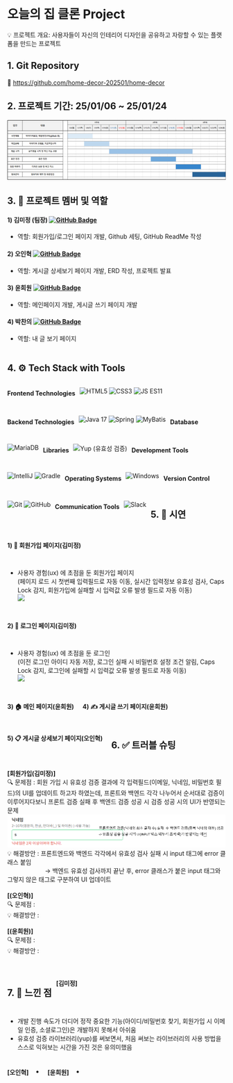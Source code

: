 
# 오늘의 집 클론 Project

💡 프로젝트 개요: 사용자들이 자신의 인테리어 디자인을 공유하고 자랑할 수 있는 플랫폼을 만드는 프로젝트

## 1. Git Repository
📁 https://github.com/home-decor-202501/home-decor

## 2. 프로젝트 기간: 25/01/06 ~ 25/01/24
![img.png](img.png)

## 3. 👥 프로젝트 멤버 및 역할
#### 1) 김미정 (팀장)  [![GitHub Badge](https://img.shields.io/badge/mjkim41-FF69B4?logo=github&logoColor=white&labelColor=FF69B4)](https://github.com/mjkim41)
- 역할: 회원가입/로그인 페이지 개발, Github 세팅, GitHub ReadMe 작성

#### 2) 오인혁 [![GitHub Badge](https://img.shields.io/badge/inhyeokoh-FF69B4?logo=github&logoColor=white&labelColor=FF69B4)](https://github.com/inhyeokoh)
- 역할: 게시글 상세보기 페이지 개발, ERD 작성, 프로젝트 발표

#### 3) 윤희원 [![GitHub Badge](https://img.shields.io/badge/hee123hee-FF69B4?logo=github&logoColor=white&labelColor=FF69B4)](https://github.com/hee123hee)
- 역할: 메인페이지 개발, 게시글 쓰기 페이지 개발

#### 4) 박찬의  [![GitHub Badge](https://img.shields.io/badge/parkchenui-FF69B4?logo=github&logoColor=white&labelColor=FF69B4)](https://github.com/parkchenui)
- 역할: 내 글 보기 페이지
  <br><br>


## 4. ⚙️ Tech Stack with Tools
<div style="display: flex; flex-wrap: wrap; gap: 10px;">

#### Frontend Technologies
![HTML5](https://img.shields.io/badge/HTML5-E44D26?style=flat&logo=html5&logoColor=white)
![CSS3](https://img.shields.io/badge/CSS3-1572B6?style=flat&logo=css3&logoColor=white)
![JS ES11](https://img.shields.io/badge/JavaScript-F7DF1E?style=flat&logo=javascript&logoColor=black)

#### Backend Technologies
![Java 17](https://img.shields.io/badge/Java%2017-007396?style=flat&logo=java&logoColor=white)
![Spring](https://img.shields.io/badge/Spring%203.3.6-6DB33F?style=flat&logo=spring&logoColor=white)
![MyBatis](https://img.shields.io/badge/MyBatis-FF0000?style=flat&logo=mybatis&logoColor=white)

#### Database
![MariaDB](https://img.shields.io/badge/MariaDB-003B57?style=flat&logo=mariadb&logoColor=white)

#### Libraries
![Yup (유효성 검증)](https://img.shields.io/badge/Yup%20(유효성%20검증)-E6A400?style=flat&logo=yup&logoColor=white)


#### Development Tools
![IntelliJ](https://img.shields.io/badge/IntelliJ-000000?style=flat&logo=intellij-idea&logoColor=white)
![Gradle](https://img.shields.io/badge/Gradle-02303A?style=flat&logo=gradle&logoColor=white)

#### Operating Systems
![Windows](https://img.shields.io/badge/Windows-00A4EF?style=flat&logo=windows&logoColor=white)

#### Version Control
![Git](https://img.shields.io/badge/Git-F1502F?style=flat&logo=git&logoColor=white)
![GitHub](https://img.shields.io/badge/GitHub-211F1F?style=flat&logo=github&logoColor=white)

#### Communication Tools
![Slack](https://img.shields.io/badge/Slack-4A154B?style=flat&logo=slack&logoColor=white)



## 5. 📸 시연
####  1) 📝 회원가입 페이지(김미정)
- 사용자 경험(ux) 에 초점을 둔 회원가입 페이지<br>
  (페이지 로드 시 첫번째 입력필드로
  자동 이동, 실시간 입력정보 유효성 검사, Caps Lock 감지, 회원가입에 실패할 시
  입력값 오류 발생 필드로 자동 이동)<br>
  ![](https://velog.velcdn.com/images/kimmy25312/post/ddb0c4bb-f6c0-4aa1-a26d-70b138f8145b/image.gif)
  <br>

#### 2) 🔑️‍ 로그인 페이지(김미정)
- 사용자 경험(ux) 에 초점을 둔 로그인<br>
  (이전 로그인 아이디 자동 저장, 로그인 실패 시
  비밀번호 설정 조건 알림, Caps Lock 감지, 로그인에 실패할 시
  입력값 오류 발생 필드로 자동 이동)<br>
  ![](https://velog.velcdn.com/images/kimmy25312/post/f21a640b-0967-43ad-b6de-fbad17274fc4/image.gif)
  <br>


#### 3) 🏠 메인 페이지(윤희원)

<br>

#### 4) ✍️ 게시글 쓰기 페이지(윤희원)

<br>

#### 5) 📋 게시글 상세보기 페이지(오인혁)
<br>

## 6. ✅ 트러블 슈팅
**[회원가입(김미정)]**<br>
🔍 문제점 : 회원 가입 시 유효성 검증 결과에 각 입력필드(이메일, 닉네임, 비밀번호 필드)의 UI를 업데이트 하고자 하였는데, 프론트와 백엔드 각각 나누어서 순서대로 검증이 이루어지다보니 프론트 검증 실패 후 백엔드 검증 성공 시 검증 성공 시의 UI가 반영되는 문제
<br>
![img_1.png](img_1.png) <br>
💡 해결방안 : 프론트엔드와 백엔드 각각에서 유효성 검사 실패 시 input 태그에 error 클래스 붙임<br>
&nbsp;&nbsp;&nbsp;&nbsp;&nbsp;&nbsp;&nbsp;&nbsp; &nbsp;&nbsp;&nbsp;&nbsp;  &nbsp;&nbsp;&nbsp;&nbsp;&nbsp;&nbsp;&nbsp;&nbsp;→ 백엔드 유효성 검사까지 끝난 후, error 클래스가 붙은 input 태그와 그렇지 않은 태그로 구분하여 UI 업데이트
<br><br>
**[(오인혁)]**<br>
🔍 문제점 : <br>
💡 해결방안 :
<br><br>
**[(윤희원)]**<br>
🔍 문제점 : <br>
💡 해결방안 :
<br><br>


## 7. 🧠️ 느낀 점
**[김미정]**<br>
- 개발 진행 속도가 더디어 정작 중요한 기능(아이디/비밀번호 찾기, 회원가입 시 이메일 인증, 소셜로그인)은 개발하지 못해서 아쉬움 <br>
- 유효성 검증 라이브러리(yup)를 써보면서, 처음 써보는 라이브러리의 사용 방법을 스스로 익혀보는 시간을 가진 것은 유의미했음 <br>

**[오인혁]**<br>
-  <br>

**[윤희원]**<br>
- <br>
